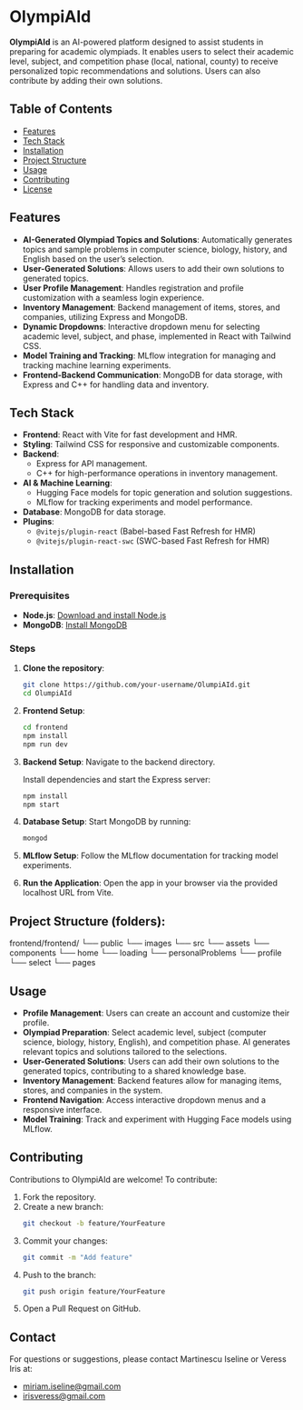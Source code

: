 # OlympiAId

**OlympiAId** is an AI-powered platform designed to assist students in preparing for academic olympiads. It enables users to select their academic level, subject, and competition phase (local, national, county) to receive personalized topic recommendations and solutions. Users can also contribute by adding their own solutions.

## Table of Contents
- [Features](#features)
- [Tech Stack](#tech-stack)
- [Installation](#installation)
- [Project Structure](#project-structure)
- [Usage](#usage)
- [Contributing](#contributing)
- [License](#license)

## Features
- **AI-Generated Olympiad Topics and Solutions**: Automatically generates topics and sample problems in computer science, biology, history, and English based on the user’s selection.
- **User-Generated Solutions**: Allows users to add their own solutions to generated topics.
- **User Profile Management**: Handles registration and profile customization with a seamless login experience.
- **Inventory Management**: Backend management of items, stores, and companies, utilizing Express and MongoDB.
- **Dynamic Dropdowns**: Interactive dropdown menu for selecting academic level, subject, and phase, implemented in React with Tailwind CSS.
- **Model Training and Tracking**: MLflow integration for managing and tracking machine learning experiments.
- **Frontend-Backend Communication**: MongoDB for data storage, with Express and C++ for handling data and inventory.

## Tech Stack
- **Frontend**: React with Vite for fast development and HMR.
- **Styling**: Tailwind CSS for responsive and customizable components.
- **Backend**:
  - Express for API management.
  - C++ for high-performance operations in inventory management.
- **AI & Machine Learning**:
  - Hugging Face models for topic generation and solution suggestions.
  - MLflow for tracking experiments and model performance.
- **Database**: MongoDB for data storage.
- **Plugins**:
  - `@vitejs/plugin-react` (Babel-based Fast Refresh for HMR)
  - `@vitejs/plugin-react-swc` (SWC-based Fast Refresh for HMR)

## Installation

### Prerequisites
- **Node.js**: [Download and install Node.js](https://nodejs.org/)
- **MongoDB**: [Install MongoDB](https://www.mongodb.com/)

### Steps

1. **Clone the repository**:
    ```bash
    git clone https://github.com/your-username/OlumpiAId.git
    cd OlumpiAId
    ```

2. **Frontend Setup**:
    ```bash
    cd frontend
    npm install
    npm run dev
    ```

3. **Backend Setup**:
    Navigate to the backend directory.

    Install dependencies and start the Express server:
    ```bash
    npm install
    npm start
    ```

4. **Database Setup**: Start MongoDB by running:
    ```bash
    mongod
    ```

5. **MLflow Setup**: Follow the MLflow documentation for tracking model experiments.

6. **Run the Application**: Open the app in your browser via the provided localhost URL from Vite.

## Project Structure (folders):
frontend/frontend/ 
 └── public
    └── images 
└── src 
   └── assets
     └── components
         └── home 
         └── loading
         └── personalProblems 
         └── profile 
         └── select
 └── pages


## Usage
- **Profile Management**: Users can create an account and customize their profile.
- **Olympiad Preparation**: Select academic level, subject (computer science, biology, history, English), and competition phase. AI generates relevant topics and solutions tailored to the selections.
- **User-Generated Solutions**: Users can add their own solutions to the generated topics, contributing to a shared knowledge base.
- **Inventory Management**: Backend features allow for managing items, stores, and companies in the system.
- **Frontend Navigation**: Access interactive dropdown menus and a responsive interface.
- **Model Training**: Track and experiment with Hugging Face models using MLflow.

## Contributing
Contributions to OlympiAId are welcome! To contribute:

1. Fork the repository.
2. Create a new branch:
    ```bash
    git checkout -b feature/YourFeature
    ```
3. Commit your changes:
    ```bash
    git commit -m "Add feature"
    ```
4. Push to the branch:
    ```bash
    git push origin feature/YourFeature
    ```
5. Open a Pull Request on GitHub.

## Contact
For questions or suggestions, please contact Martinescu Iseline or Veress Iris at:
- miriam.iseline@gmail.com
- irisveress@gmail.com

